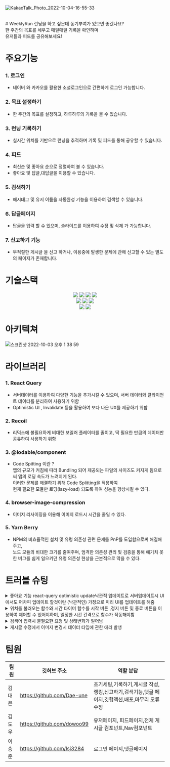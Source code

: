 ![KakaoTalk_Photo_2022-10-04-16-55-33](https://user-images.githubusercontent.com/104764474/193819731-ab83241b-e3b6-4dee-90b4-738e58a6c18e.png)

<br/>
# WeeklyRun
런닝을 하고 싶은데 동기부여가 있으면 좋겠나요?<br/>
한 주간의 목표를 세우고 매일매일 기록을 확인하며 <br/>
유저들과 피드를 공유해보세요!

# 주요기능

### 1. 로그인

- 네이버 와 카카오를 활용한 소셜로그인으로 간편하게 로그인 가능합니다.

### 2. 목표 설정하기

- 한 주간의 목표를 설정하고, 하루하루의 기록을 볼 수 있습니다.

### 3. 런닝 기록하기

- 실시간 위치를 기반으로 런닝을 추적하며 기록 및 피드를 통해 공유할 수 있습니다.

### 4. 피드

- 최신순 및 좋아요 순으로 정렬하여 볼 수 있습니다.
- 좋아요 및 답글,대답글을 이용할 수 있습니다.

### 5. 검색하기

- 해시태그 및 유저 이름을 자동완성 기능을 이용하여 검색할 수 있습니다.

### 6. 답글페이지

- 답글을 입력 할 수 있으며, 슬라이드를 이용하여 수정 및 삭제 가 가능합니다.

### 7. 신고하기 기능

- 부적절한 게시글 을 신고 하거나, 이용중에 발생한 문제에 관해 신고할 수 있는 별도의 페이지가 존재합니다.

# 기술스택

<div align="center">
  <img src="https://img.shields.io/badge/html5-E34F26?style=for-the-badge&logo=html5&logoColor=white"> 
  <img src="https://img.shields.io/badge/css-1572B6?style=for-the-badge&logo=css3&logoColor=white"> 
  <img src="https://img.shields.io/badge/javascript-F7DF1E?style=for-the-badge&logo=javascript&logoColor=black"> 
  <img src="https://img.shields.io/badge/react-61DAFB?style=for-the-badge&logo=react&logoColor=black"> 
  <br/>
  <img src="https://img.shields.io/badge/react Query-FF4154?style=for-the-badge&logo=react-Query&logoColor=black"> 
  <img src="https://img.shields.io/badge/recoil-61DAFB?style=for-the-badge&logo=recoil&logoColor=black"> 
  <img src="https://img.shields.io/badge/styledcomponents-DB7093?style=for-the-badge&logo=styled-components&logoColor=white"> 
  <br/>
   <img src="https://img.shields.io/badge/github-181717?style=for-the-badge&logo=github&logoColor=white"> 
   <img src="https://img.shields.io/badge/githubactions-181717?style=for-the-badge&logo=githubactions&logoColor=white"> 
</div>

# 아키텍쳐

![스크린샷 2022-10-03 오후 1 38 59](https://user-images.githubusercontent.com/104764474/193502802-0399a082-4875-405b-9bec-bac7749a3511.png)

# 라이브러리

### 1. React Query

- 서버데이터를 이용하여 다양한 기능을 추가시킬 수 있으며, 서버 데이터와 클라이언트 데이터를 분리하여 사용하기 위함
- Optimistic UI , Invalidate 등을 활용하여 보다 나은 UX를 제공하기 위함

### 2. Recoil

- 리덕스에 불필요하게 비대한 보일러 플레이터를 줄이고, 딱 필요한 만큼의 데이터만 공유하여 사용하기 위함

### 3. @lodable/component

- Code Spitting 이란 ? <br/>
  앱의 규모가 커짐에 따라 Bundling 되어 제공되는 파일의 사이즈도 커지게 됨으로써 앱의 로딩 속도가 느려지게 된다.<br/>
  이러한 문제를 해결하기 위해 Code Splitting을 적용하여 <br/>
  현재 필요한 모듈만 로딩(lazy-load) 되도록 하여 성능을 향상시킬 수 있다.

### 4. browser-image-compression

- 이미지 리사이징을 이용해 이미지 로드시 시간을 줄일 수 있다.

### 5. Yarn Berry

- NPM의 비효율적인 설치 및 유령 의존성 관련 문제를 PnP를 도입함으로써 해결해주고,<br/>
  노드 모듈의 비대한 크기를 줄여주며, 엄격한 의존성 관리 및 검증을 통해
  예기치 못한 버그를 쉽게 일으키던 유령 의존성 현상을 근본적으로 막을 수 있다.

# 트러블 슈팅
<details>
  <summary> 좋아요 기능 react-query optimistic update낙관적 업데이트로 서버업데이트시 UI에서도 어차피 업데이트 할것이란 (낙관적인) 가정으로 미리 UI를 업데이트를 해줌</summary>
  <div markdown="1">

  invalidateQueries를 이용해서, 좋아요를 누를시 바껴야하는 query key들을 초기화를 시켜 화면에서 바로바로 적용키여야함
     자세한 내용은 https://velog.io/@dowoo99/react-queryoptimistic-update%ED%8A%B8%EB%9F%AC%EB%B8%94%EC%8A%88%ED%8C%85  에서 확인 가능합니다.
    
  </div>
</details>

<details>
  <summary>위치를 불러오는 함수와 시간 타이머 함수를 시작 버튼 ,정지 버튼 및 종료 버튼을 이용하여 제어할 수 있어야하며, 일정한 시간 간격으로 함수가 작동해야함</summary>
  <div markdown="1">

    useInterval 커스텀 훅을 사용하여, callback 함수와 delay를 파라미터로 넘겨 delay가 null일 경우 함수가 중단됨
     자세한 내용은 https://velog.io/@dae_eun2/React-useInterval 에서 확인 가능합니다.

  </div>
</details>
<details>
  <summary>검색어 입력시 불필요한 요청 및 상태변화가 일어남 </summary>
  <div markdown="1">
    
      검색 인풋에 글씨가 입력될때마다 요청이 간다면 불필요한 요청이 생길뿐만아니라 과도한 요청이 발생할 수가 있음 
      debounce 훅을 만들어서 , value와 delay를 파라미터로 받으며, <br/>setTimeout을 이용하여 일정 시간 동안의 이벤트 발생을 무효화시켜
      change되는 value값의 시간 텀을 조정하여 사용
    
  </div>
</details>
<details>
  <summary>게시글 수정에서 이미지 변경시 데이터 타입에 관한 에러 발생</summary>
  <div markdown="1">
    업로드 이미지를 blob타입으로 백엔드에 넘겨주는데, 기존 이미지는 string타입으로 url주소로 받음 <br />
    기존이미지를 blob타입으로 변경 하여 줄 수가 없어, 기존 이미지를 수정하는것에대한 문제가 발생함 <br />
    
      해결방안 
      백엔드에 prevImage와 newImage를 별도로 전송하여 백엔드측에서 newImage를 업로드 후, prevImage로 합치게끔 하여 문제 해결
    
  </div>
</details>

# 팀원

| 팀원   | 깃허브 주소                | 역할 분담                                                                                       |
| ------ | -------------------------- | ----------------------------------------------------------------------------------------------- |
| 김대은 | https://github.com/Dae-une | 초기세팅,기록하기,게시글 작성,랭킹,신고하기,검색기능,댓글 페이지,깃헙액션,배포,마무리 오류 수정 |
| 김도우 | https://github.com/dowoo99 | 유저페이지, 피드페이지,전체 게시글 컴포넌트,Nav컴포넌트                                                                        |
| 이승준 | https://github.com/lsj3284 | 로그인 페이지,댓글페이지                                                                        |
